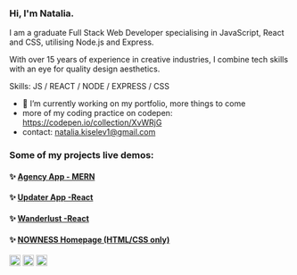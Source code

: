 ### Hi, I'm Natalia.

I am a graduate Full Stack Web Developer specialising in JavaScript, React and CSS, utilising Node.js and Express.

With over 15 years of experience in creative industries, I combine tech skills with an eye for quality design aesthetics.

Skills: JS / REACT / NODE / EXPRESS / CSS 

- 🔭 I’m currently working on my portfolio, more things to come 
- more of my coding practice on codepen: https://codepen.io/collection/XvWRjG
- contact: natalia.kiselev1@gmail.com
 
 ### Some of my projects live demos:
 
 #### ✨ [Agency App - MERN](https://agency-app-react.web.app)

#### ✨ [Updater App -React](https://updater.netlify.app/)

#### ✨ [Wanderlust -React](https://updater.netlify.app/)

#### ✨ [NOWNESS Homepage (HTML/CSS only)](https://nowness-copy.netlify.app)





[<img src='https://cdn.jsdelivr.net/npm/simple-icons@3.0.1/icons/github.svg' alt='github' height='20'>](https://github.com/nataliakiselev)  [<img src='https://cdn.jsdelivr.net/npm/simple-icons@3.0.1/icons/linkedin.svg' alt='linkedin' height='20'>](https://www.linkedin.com/in/nataliakiselev/)  [<img src='https://cdn.jsdelivr.net/npm/simple-icons@3.0.1/icons/twitter.svg' alt='twitter' height='20'>](https://twitter.com/kiselev_natalia)  
  

